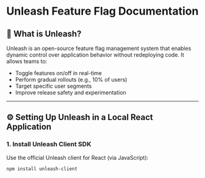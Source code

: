 # Unleash Feature Flag Documentation

## 🧩 What is Unleash?

Unleash is an open-source feature flag management system that enables dynamic control over application behavior without redeploying code. It allows teams to:

- Toggle features on/off in real-time
- Perform gradual rollouts (e.g., 10% of users)
- Target specific user segments
- Improve release safety and experimentation

---

## ⚙️ Setting Up Unleash in a Local React Application

### 1. Install Unleash Client SDK

Use the official Unleash client for React (via JavaScript):

```bash
npm install unleash-client
